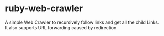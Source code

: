 # ruby-web-crawler
A simple Web Crawler to recursively follow links and get all the child Links. 
It also supports URL forwarding caused by redirection.

